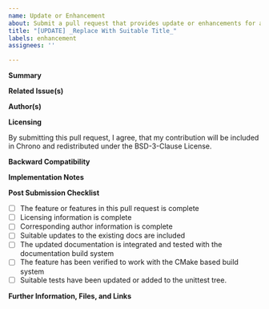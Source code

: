 ```yaml
---
name: Update or Enhancement
about: Submit a pull request that provides update or enhancements for a package or feature in Chrono
title: "[UPDATE] _Replace With Suitable Title_"
labels: enhancement
assignees: ''

---
```


**Summary**

<!--Briefly describe what kind of updates or enhancements for a package or feature are included. If you are not the original author of the package or feature, please mention, whether your contribution was created independently or in collaboration/cooperation with the original author.-->

**Related Issue(s)**

<!--If this addresses an open GitHub issue for this project, please mention the issue number here, and describe the relation. Use the phrases `fixes #221` or `closes #135`, when you want an issue to be automatically closed when the pull request is merged-->

**Author(s)**

<!--Please state name and affiliation of the author or authors that should be credited with the changes in this pull request-->

**Licensing**

By submitting this pull request, I agree, that my contribution will be included in Chrono and redistributed under the BSD-3-Clause License.

**Backward Compatibility**

<!--Please state whether any changes in the pull request will break backward compatibility for inputs, and - if yes - explain what has been changed and why-->

**Implementation Notes**

<!--Provide any relevant details about how the changes are implemented, how correctness was verified, how other features - if any - in Chrono are affected-->

**Post Submission Checklist**

<!--Please check the fields below as they are completed **after** the pull request has been submitted. Delete lines that don't apply-->

- [ ] The feature or features in this pull request is complete
- [ ] Licensing information is complete
- [ ] Corresponding author information is complete
- [ ] Suitable updates to the existing docs are included
- [ ] The updated documentation is integrated and tested with the documentation build system
- [ ] The feature has been verified to work with the CMake based build system
- [ ] Suitable tests have been updated or added to the unittest tree.

**Further Information, Files, and Links**

<!--Put any additional information here, attach relevant text or image files, and URLs to external sites (e.g. DOIs or webpages)-->


